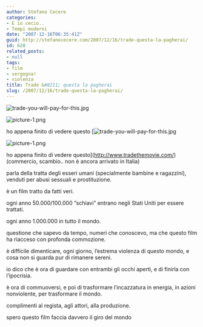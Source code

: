 ```yaml
---
author: Stefano Cecere
categories:
- E io cecio..
- Tempi moderni
date: "2007-12-16T06:35:41Z"
guid: http://stefanocecere.com/2007/12/16/trade-questa-la-pagherai/
id: 620
related_posts:
- null
tags:
- film
- vergogna!
- violenza
title: Trade &#8211; questa la pagherai
slug: /2007/12/16/trade-questa-la-pagherai/
---
```


![trade-you-will-pay-for-this.jpg](http://stefanocecere.com/wp-content/uploads/sites/3/2007/12/trade-you-will-pay-for-this.jpg)
  
![picture-1.png](http://stefanocecere.com/wp-content/uploads/sites/3/2007/12/picture-1.png)

ho appena finito di vedere questo [![trade-you-will-pay-for-this.jpg](http://stefanocecere.com/wp-content/uploads/sites/3/2007/12/trade-you-will-pay-for-this.jpg)
  
![picture-1.png](http://stefanocecere.com/wp-content/uploads/sites/3/2007/12/picture-1.png)

ho appena finito di vedere questo](http://www.tradethemovie.com/) (commercio, scambio.. non è ancora arrivato in Italia)

parla della tratta degli esseri umani (specialmente bambine e ragazzini), venduti per abusi sessuali e prostituzione.
  
è un film tratto da fatti veri.

ogni anno 50.000/100.000 &#8220;schiavi&#8221; entrano negli Stati Uniti per essere trattati.
  
ogni anno 1.000.000 in tutto il mondo.

questione che sapevo da tempo, numeri che conoscevo, ma che questo film ha riacceso con profonda commozione.

è difficile dimenticare, ogni giorno, l&#8217;estrema violenza di questo mondo, e cosa non si guarda pur di rimanere sereni.

io dico che è ora di guardare con entrambi gli occhi aperti, e di finirla con l&#8217;ipocrisia.
  
è ora di commuoversi, e poi di trasformare l&#8217;incazzatura in energia, in azioni nonviolente, per trasformare il mondo.

complimenti al regista, agli attori, alla produzione.
  
spero questo film faccia davvero il giro del mondo